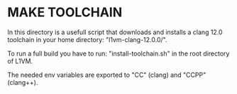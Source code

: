 MAKE TOOLCHAIN
==============
In this directory is a usefull script that downloads and installs a clang 12.0 toolchain in
your home directory: "l1vm-clang-12.0.0/".

To run a full build you have to run: "install-toolchain.sh" in the root directory of L1VM.

The needed env variables are exported to "CC" (clang) and "CCPP" (clang++).

